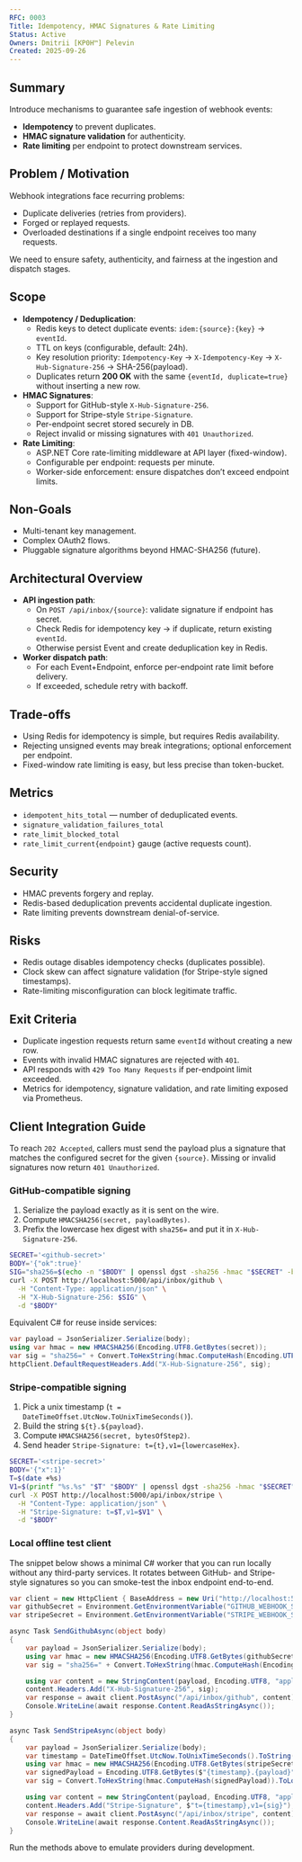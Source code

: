 ```yaml
---
RFC: 0003
Title: Idempotency, HMAC Signatures & Rate Limiting
Status: Active
Owners: Dmitrii [KP0H™] Pelevin
Created: 2025-09-26
---
```


## Summary
Introduce mechanisms to guarantee safe ingestion of webhook events:
- **Idempotency** to prevent duplicates.
- **HMAC signature validation** for authenticity.
- **Rate limiting** per endpoint to protect downstream services.

## Problem / Motivation
Webhook integrations face recurring problems:
- Duplicate deliveries (retries from providers).
- Forged or replayed requests.
- Overloaded destinations if a single endpoint receives too many requests.

We need to ensure safety, authenticity, and fairness at the ingestion and dispatch stages.

## Scope
- **Idempotency / Deduplication**:
  - Redis keys to detect duplicate events: `idem:{source}:{key}` → `eventId`.
  - TTL on keys (configurable, default: 24h).
  - Key resolution priority: `Idempotency-Key` → `X-Idempotency-Key` → `X-Hub-Signature-256` → SHA-256(payload).
  - Duplicates return **200 OK** with the same `{eventId, duplicate=true}` without inserting a new row.
- **HMAC Signatures**:
  - Support for GitHub-style `X-Hub-Signature-256`.
  - Support for Stripe-style `Stripe-Signature`.
  - Per-endpoint secret stored securely in DB.
  - Reject invalid or missing signatures with `401 Unauthorized`.
- **Rate Limiting**:
  - ASP.NET Core rate-limiting middleware at API layer (fixed-window).
  - Configurable per endpoint: requests per minute.
  - Worker-side enforcement: ensure dispatches don’t exceed endpoint limits.

## Non-Goals
- Multi-tenant key management.
- Complex OAuth2 flows.
- Pluggable signature algorithms beyond HMAC-SHA256 (future).

## Architectural Overview
- **API ingestion path**:
  - On `POST /api/inbox/{source}`: validate signature if endpoint has secret.
  - Check Redis for idempotency key → if duplicate, return existing `eventId`.
  - Otherwise persist Event and create deduplication key in Redis.
- **Worker dispatch path**:
  - For each Event+Endpoint, enforce per-endpoint rate limit before delivery.
  - If exceeded, schedule retry with backoff.

## Trade-offs
- Using Redis for idempotency is simple, but requires Redis availability.
- Rejecting unsigned events may break integrations; optional enforcement per endpoint.
- Fixed-window rate limiting is easy, but less precise than token-bucket.

## Metrics
- `idempotent_hits_total` — number of deduplicated events.
- `signature_validation_failures_total`
- `rate_limit_blocked_total`
- `rate_limit_current{endpoint}` gauge (active requests count).

## Security
- HMAC prevents forgery and replay.
- Redis-based deduplication prevents accidental duplicate ingestion.
- Rate limiting prevents downstream denial-of-service.

## Risks
- Redis outage disables idempotency checks (duplicates possible).
- Clock skew can affect signature validation (for Stripe-style signed timestamps).
- Rate-limiting misconfiguration can block legitimate traffic.

## Exit Criteria
- Duplicate ingestion requests return same `eventId` without creating a new row.
- Events with invalid HMAC signatures are rejected with `401`.
- API responds with `429 Too Many Requests` if per-endpoint limit exceeded.
- Metrics for idempotency, signature validation, and rate limiting exposed via Prometheus.
## Client Integration Guide
To reach `202 Accepted`, callers must send the payload plus a signature that matches the configured secret for the given `{source}`. Missing or invalid signatures now return `401 Unauthorized`.

### GitHub-compatible signing
1. Serialize the payload exactly as it is sent on the wire.
2. Compute `HMACSHA256(secret, payloadBytes)`.
3. Prefix the lowercase hex digest with `sha256=` and put it in `X-Hub-Signature-256`.

```bash
SECRET='<github-secret>'
BODY='{"ok":true}'
SIG="sha256=$(echo -n "$BODY" | openssl dgst -sha256 -hmac "$SECRET" -binary | xxd -p -c 256)"
curl -X POST http://localhost:5000/api/inbox/github \
  -H "Content-Type: application/json" \
  -H "X-Hub-Signature-256: $SIG" \
  -d "$BODY"
```

Equivalent C# for reuse inside services:

```csharp
var payload = JsonSerializer.Serialize(body);
using var hmac = new HMACSHA256(Encoding.UTF8.GetBytes(secret));
var sig = "sha256=" + Convert.ToHexString(hmac.ComputeHash(Encoding.UTF8.GetBytes(payload))).ToLowerInvariant();
httpClient.DefaultRequestHeaders.Add("X-Hub-Signature-256", sig);
```

### Stripe-compatible signing
1. Pick a unix timestamp (`t = DateTimeOffset.UtcNow.ToUnixTimeSeconds()`).
2. Build the string `${t}.${payload}`.
3. Compute `HMACSHA256(secret, bytesOfStep2)`.
4. Send header `Stripe-Signature: t={t},v1={lowercaseHex}`.

```bash
SECRET='<stripe-secret>'
BODY='{"x":1}'
T=$(date +%s)
V1=$(printf "%s.%s" "$T" "$BODY" | openssl dgst -sha256 -hmac "$SECRET" -binary | xxd -p -c 256)
curl -X POST http://localhost:5000/api/inbox/stripe \
  -H "Content-Type: application/json" \
  -H "Stripe-Signature: t=$T,v1=$V1" \
  -d "$BODY"
```

### Local offline test client
The snippet below shows a minimal C# worker that you can run locally without any third-party services. It rotates between GitHub- and Stripe-style signatures so you can smoke-test the inbox endpoint end-to-end.

```csharp
var client = new HttpClient { BaseAddress = new Uri("http://localhost:5000") };
var githubSecret = Environment.GetEnvironmentVariable("GITHUB_WEBHOOK_SECRET") ?? "<env>";
var stripeSecret = Environment.GetEnvironmentVariable("STRIPE_WEBHOOK_SECRET") ?? "<env>";

async Task SendGithubAsync(object body)
{
    var payload = JsonSerializer.Serialize(body);
    using var hmac = new HMACSHA256(Encoding.UTF8.GetBytes(githubSecret));
    var sig = "sha256=" + Convert.ToHexString(hmac.ComputeHash(Encoding.UTF8.GetBytes(payload))).ToLowerInvariant();

    using var content = new StringContent(payload, Encoding.UTF8, "application/json");
    content.Headers.Add("X-Hub-Signature-256", sig);
    var response = await client.PostAsync("/api/inbox/github", content);
    Console.WriteLine(await response.Content.ReadAsStringAsync());
}

async Task SendStripeAsync(object body)
{
    var payload = JsonSerializer.Serialize(body);
    var timestamp = DateTimeOffset.UtcNow.ToUnixTimeSeconds().ToString();
    using var hmac = new HMACSHA256(Encoding.UTF8.GetBytes(stripeSecret));
    var signedPayload = Encoding.UTF8.GetBytes($"{timestamp}.{payload}");
    var sig = Convert.ToHexString(hmac.ComputeHash(signedPayload)).ToLowerInvariant();

    using var content = new StringContent(payload, Encoding.UTF8, "application/json");
    content.Headers.Add("Stripe-Signature", $"t={timestamp},v1={sig}");
    var response = await client.PostAsync("/api/inbox/stripe", content);
    Console.WriteLine(await response.Content.ReadAsStringAsync());
}
```

Run the methods above to emulate providers during development.
